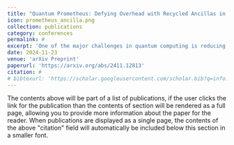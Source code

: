 ```yaml
---
title: "Quantum Prometheus: Defying Overhead with Recycled Ancillas in Quantum Error Correction"
icon: prometheus_ancilla.png
collection: publications
category: conferences
permalink: #
excerpt: 'One of the major challenges in quantum computing is reducing this overhead, especially since QEC codes depend heavily on ancilla qubits for stabilizer measurements. In this work, we propose reducing the number of ancilla qubits by reusing the same ancilla qubits for both X- and Z-type stabilizers. This is achieved by alternating between X and Z stabilizer measurements during each half-round, cutting the number of required ancilla qubits in half. '
date: 2024-11-23
venue: 'arXiv Preprint'
paperurl: 'https://arxiv.org/abs/2411.12813'
citation: #
# bibtexurl: 'https://scholar.googleusercontent.com/scholar.bib?q=info:KkhBva6EDJMJ:scholar.google.com/&output=citation&scisdr=CgJN25qjEIuy7q_aG7w:AAZF9b8AAAAAaBjcA7wkUNB9synq-kPi9jLlbC0&scisig=AAZF9b8AAAAAaBjcA7scdvBYfDGUHcvCemNjWgQ&scisf=4&ct=citation&cd=-1&hl=en'
---
```


The contents above will be part of a list of publications, if the user clicks the link for the publication than the contents of section will be rendered as a full page, allowing you to provide more information about the paper for the reader. When publications are displayed as a single page, the contents of the above "citation" field will automatically be included below this section in a smaller font.
